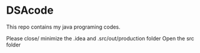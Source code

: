 # DSAcode
This repo contains my java programing codes.

Please close/ minimize the .idea and .src/out/production folder 
Open the src folder
